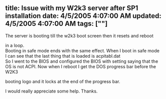 title: Issue with my W2k3 server after SP1 installation
date: 4/5/2005 4:07:00 AM
updated: 4/5/2005 4:07:00 AM
tags: [""]
---
The server is booting till the w2k3 boot screen then it resets and reboot 
  
in a loop.  
Booting in safe mode ends with the same effect. When I boot in 
safe mode   
I can see that the last thing that is loaded is acpitabl.dat  
So 
I went to the BIOS and configured the BIOS with setting saying that the   
OS 
is not ACPI. Now when I reboot I get the DOS progress bar before the W2K3 
  
booting logo and it locks at the end of the progress bar.

I would really appreciate some help. Thanks.
